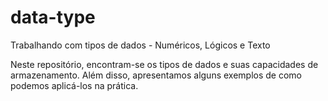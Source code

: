 # data-type
Trabalhando com tipos de dados - Numéricos, Lógicos e Texto

Neste repositório, encontram-se os tipos de dados e suas capacidades de armazenamento. Além disso, apresentamos alguns exemplos de como podemos aplicá-los na prática.
